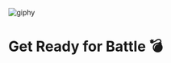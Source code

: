 <!--<img align='left' src="https://github-readme-stats.vercel.app/api?username=ifelsee&show_icons=true">-->


![giphy](https://media.giphy.com/media/3zyW4BAOm5hxyQDqJ7/giphy.gif)

# Get Ready for Battle 💣 

 
